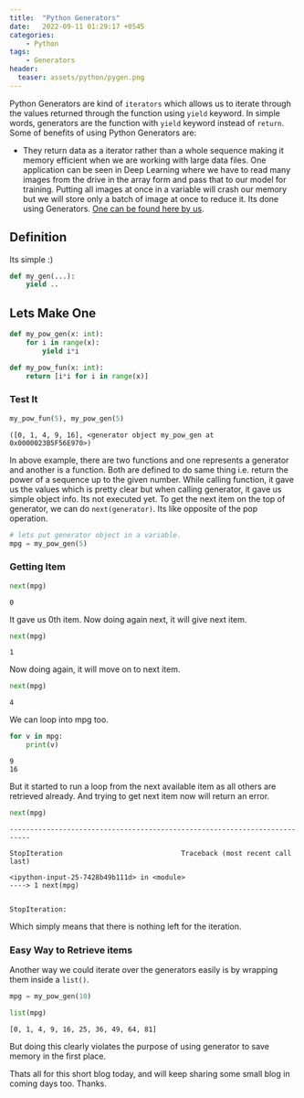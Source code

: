 ```yaml
---
title:  "Python Generators"
date:   2022-09-11 01:29:17 +0545
categories:
    - Python
tags:
    - Generators
header:
  teaser: assets/python/pygen.png
---
```

Python Generators are kind of `iterators` which allows us to iterate through the values returned through the function using `yield` keyword. In simple words, generators are the function with `yield` keyword instead of `return`. Some of benefits of using Python Generators are:
* They return data as a iterator rather than a whole sequence making it memory efficient when we are working with large data files. One application can be seen in Deep Learning where we have to read many images from the drive in the array form and pass that to our model for training. Putting all images at once in a variable will crash our memory but we will store only a batch of image at once to reduce it. Its done using Generators. [One can be found here by us](https://dataqoil.com/2020/10/20/corn-leaf-infection-detection-data-preprocessing-and-custom-datagenerator/).

## Definition
Its simple :)

```python
def my_gen(...):
    yield ..
```


## Lets Make One


```python
def my_pow_gen(x: int):
    for i in range(x):
        yield i*i
```


```python
def my_pow_fun(x: int):
    return [i*i for i in range(x)]
```

### Test It


```python
my_pow_fun(5), my_pow_gen(5)
```




    ([0, 1, 4, 9, 16], <generator object my_pow_gen at 0x0000023B5F56E970>)



In above example, there are two functions and one represents a generator and another is a function. Both are defined to do same thing i.e. return the power of a sequence up to the given number. While calling function, it gave us the values which is pretty clear but when calling generator, it gave us simple object info. Its not executed yet. To get the next item on the top of generator, we can do `next(generator)`. Its like opposite of the pop operation.


```python
# lets put generator object in a variable.
mpg = my_pow_gen(5)
```

### Getting Item


```python
next(mpg)
```




    0



It gave us 0th item. Now doing again next, it will give next item.


```python
next(mpg)
```




    1



Now doing again, it will move on to next item.


```python
next(mpg)
```




    4



We can loop into mpg too.


```python
for v in mpg:
    print(v)
```

    9
    16
    

But it started to run a loop from the next available item as all others are retrieved already. And trying to get next item now will return an error.


```python
next(mpg)
```


    ---------------------------------------------------------------------------

    StopIteration                             Traceback (most recent call last)

    <ipython-input-25-7428b49b111d> in <module>
    ----> 1 next(mpg)
    

    StopIteration: 


Which simply means that there is nothing left for the iteration.

### Easy Way to Retrieve items

Another way we could iterate over the generators easily is by wrapping them inside a `list()`.


```python
mpg = my_pow_gen(10)
```


```python
list(mpg)
```




    [0, 1, 4, 9, 16, 25, 36, 49, 64, 81]



But doing this clearly violates the purpose of using generator to save memory in the first place.

Thats all for this short blog today, and will keep sharing some small blog in coming days too. Thanks.


```python

```
